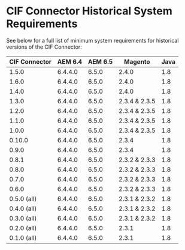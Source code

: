 # CIF Connector Historical System Requirements

See below for a full list of minimum system requirements for historical versions of the CIF Connector:

| CIF Connector | AEM 6.4 | AEM 6.5 | Magento       | Java |
| ------------- | ------- | ------- | ------------- | ---- |
| 1.5.0         | 6.4.4.0 | 6.5.0   | 2.4.0         | 1.8  |
| 1.6.0         | 6.4.4.0 | 6.5.0   | 2.4.0         | 1.8  |
| 1.4.0         | 6.4.4.0 | 6.5.0   | 2.4.0         | 1.8  |
| 1.3.0         | 6.4.4.0 | 6.5.0   | 2.3.4 & 2.3.5 | 1.8  |
| 1.2.0         | 6.4.4.0 | 6.5.0   | 2.3.4 & 2.3.5 | 1.8  |
| 1.1.0         | 6.4.4.0 | 6.5.0   | 2.3.4 & 2.3.5 | 1.8  |
| 1.0.0         | 6.4.4.0 | 6.5.0   | 2.3.4 & 2.3.5 | 1.8  |
| 0.10.0        | 6.4.4.0 | 6.5.0   | 2.3.4         | 1.8  |
| 0.9.0         | 6.4.4.0 | 6.5.0   | 2.3.4         | 1.8  |
| 0.8.1         | 6.4.4.0 | 6.5.0   | 2.3.2 & 2.3.3 | 1.8  |
| 0.8.0         | 6.4.4.0 | 6.5.0   | 2.3.2 & 2.3.3 | 1.8  |
| 0.7.0         | 6.4.4.0 | 6.5.0   | 2.3.2 & 2.3.3 | 1.8  |
| 0.6.0         | 6.4.4.0 | 6.5.0   | 2.3.2 & 2.3.3 | 1.8  |
| 0.5.0 (all)   | 6.4.4.0 | 6.5.0   | 2.3.1 & 2.3.2 | 1.8  |
| 0.4.0 (all)   | 6.4.4.0 | 6.5.0   | 2.3.1 & 2.3.2 | 1.8  |
| 0.3.0 (all)   | 6.4.4.0 | 6.5.0   | 2.3.1 & 2.3.2 | 1.8  |
| 0.2.0 (all)   | 6.4.4.0 | 6.5.0   | 2.3.1         | 1.8  |
| 0.1.0 (all)   | 6.4.4.0 | 6.5.0   | 2.3.1         | 1.8  |
